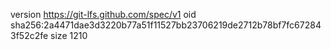 version https://git-lfs.github.com/spec/v1
oid sha256:2a4471dae3d3220b77a51f11527bb23706219de2712b78bf7fc672843f52c2fe
size 1210
